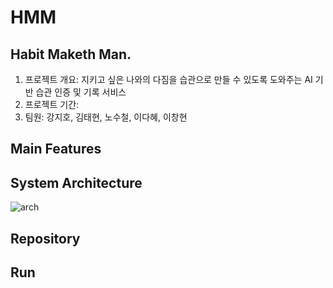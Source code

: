 # HMM
## Habit Maketh Man.

1. 프로젝트 개요: 지키고 싶은 나와의 다짐을 습관으로 만들 수 있도록 도와주는 AI 기반 습관 인증 및 기록 서비스
2. 프로젝트 기간:
3. 팀원: 강지호, 김태현, 노수철, 이다혜, 이창현

## Main Features

## System Architecture
![arch](https://user-images.githubusercontent.com/20196781/133431588-4afa24ce-b957-4765-8cc9-0b3f07c33bfc.png)


## Repository

## Run
